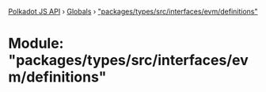 [Polkadot JS API](../README.md) › [Globals](../globals.md) › ["packages/types/src/interfaces/evm/definitions"](_packages_types_src_interfaces_evm_definitions_.md)

# Module: "packages/types/src/interfaces/evm/definitions"



